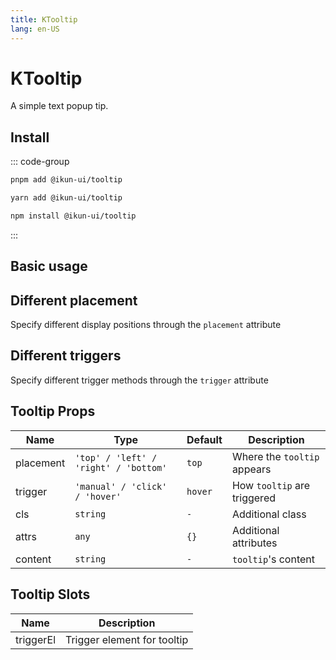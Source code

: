 ```yaml
---
title: KTooltip
lang: en-US
---
```


# KTooltip

A simple text popup tip.

## Install

::: code-group

```bash [pnpm]
pnpm add @ikun-ui/tooltip
```

```bash [yarn]
yarn add @ikun-ui/tooltip
```

```bash [npm]
npm install @ikun-ui/tooltip
```

:::

## Basic usage

<demo src="../../../../example/tooltip/basic.svelte" github="Tooltip"></demo>

## Different placement

Specify different display positions through the `placement` attribute

<demo src="../../../../example/tooltip/placement.svelte" github="Tooltip"></demo>

## Different triggers

Specify different trigger methods through the `trigger` attribute

<demo src="../../../../example/tooltip/trigger.svelte" github="Tooltip"></demo>

## Tooltip Props

| Name      | Type                                  | Default | Description                 |
| --------- | ------------------------------------- | ------- | --------------------------- |
| placement | `'top' / 'left' / 'right' / 'bottom'` | `top`   | Where the `tooltip` appears |
| trigger   | `'manual' / 'click' / 'hover'`        | `hover` | How `tooltip` are triggered |
| cls       | `string`                              | `-`     | Additional class            |
| attrs     | `any`                                 | `{}`    | Additional attributes       |
| content   | `string`                              | `-`     | `tooltip`'s content         |

## Tooltip Slots

| Name      | Description                 |
| --------- | --------------------------- |
| triggerEl | Trigger element for tooltip |
